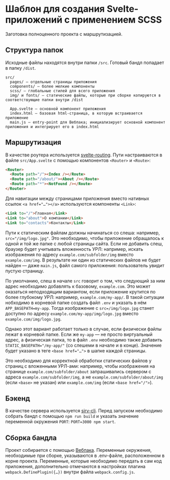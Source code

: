 # Шаблон для создания Svelte-приложений с применением SCSS

Заготовка полноценного проекта с маршрутизацией.

## Структура папок
Исходные файлы находятся внутри папки `/src`. Готовый бандл попадает в папку `/dist`.

```
src/
  pages/ — отдельные страницы приложения
  components/ — более мелкие компоненты
  scss/ — глобальные стилей для всего приложения
  img/ и fonts/ — статические файлы, которые при сборке копируются в соответствующие папки внутри /dist

  App.svelte — основной компонент приложения
  index.html — базовая html-страница, в которую встраивается приложение
  main.js — entry-point для Вебпака; инициализирует основной компонент приложения и интегрирует его в index.html
```

## Маршрутизация
В качестве роутера используется [svelte-routing](https://www.npmjs.com/package/svelte-routing). Пути настраиваются в файле `src/App.svelte` c помощью компонентов `<Router>` и `<Route>`: 
```html
<Router>
  <Route path="/"><Index /></Route>
  <Route path="/about/"><About /></Route>
  <Route path="*"><NotFound /></Route>
</Router>
```

Для навигации между страницами приложения вместо нативных ссылок `<a href="…"></a>` используются компоненты `<Link>`:
```html
<Link to="/">Главная</Link>
<Link to="about">О компании</Link>
<Link to="contacts">Контакты</Link>
```

Пути к статическим файлам должны начинаться со слеша: например, `src="/img/logo.jpg"`. Это необходимо, чтобы приложение обращалось к одной и той же папке с любой страницы сайта. Если не добавить слеш, браузер будет учитывать вложенность УРЛ: например, искать изображения по адресу `example.com/subfolder/img` вместо `example.com/img`. В результате ни один из статических файлов не будет найден — даже `main.js`, файл самого приложения: пользователь увидит пустую страницу.

По умолчанию, слеш в начале `src` говорит о том, что следующий за ним адрес необходимо добавлять к базовому, `example.com`. Это может оказаться неподходящим вариантом, если приложение крутится по более глубокому УРЛ: например, `example.com/my-app/`. В такой ситуации нобходимо в корневой папке создать файл `.env` и указать в нём `APP_BASEPATH=my-app`. Тогда изображение с `src=/img/logo.jpg` станет доступно по адресу `example.com/my-app/img/logo.jpg` вместо `example.com/img/logo.jpg`.

Однако этот вариант работает только в случае, если физически файлы лежат в корневой папке. Если же `my-app` — не просто виртуальный адрес, а физическая папка, то в файл `.env` необходимо также добавить `STATIC_BASEPATH="/my-app/"` (со слешеми в начале и в конце). Значение будет указано в теге `<base href="…">` в шапке каждой страницы. 

Это необходимо для корректной обработки статических файлов у страниц с вложенными УРЛ-ами: например, чтобы изображения на странице `example.com/subfolder/about` запрашивались сервером с адреса `example.com/subfolder/img`, а не `example.com/subfolder/about/img` (если `<base>` не указан) или `example.com/img` (если `<base href="/">`).

## Бэкенд
В качестве сервера используется [sirv-cli](https://www.npmjs.com/package/sirv-cli). Перед запуском необходимо собрать бандл с помощью `npm run build` и указать значение переменной окружения `PORT`: `PORT=3000 npm start`.

## Сборка бандла
Проект собирается с помощью [Вебпака](https://webpack.js.org). Переменные окружения, необходимые при сборке, указываются в .env-файле, расположенном в корне проекта. Переменные, которые необходимо передать в сам код приложения, дополнительно отмечаются в настройках плагина `webpack.DefinePlugin({…})` внутри файла `webpack.config.js`.
